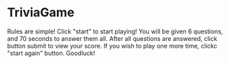 # TriviaGame
Rules are simple!
Click "start" to start playing!
You will be given 6 questions, and 70 seconds to answer them all. 
After all questions are answered, click button submit to view your score. 
If you wish to play one more time, clickc "start again" button. Goodluck!

